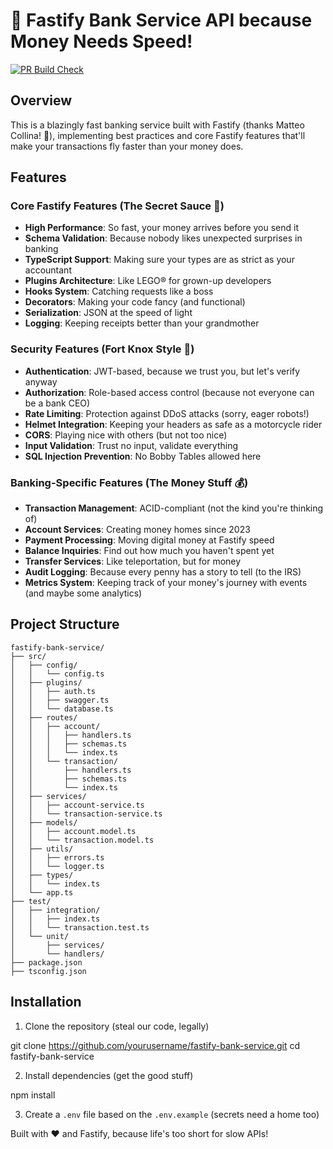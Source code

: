 # 🚀 Fastify Bank Service API because Money Needs Speed!
[![PR Build Check](https://github.com/AlbertoBarrago/bank_be/actions/workflows/pr-build.yml/badge.svg)](https://github.com/AlbertoBarrago/bank_be/actions/workflows/pr-build.yml)

## Overview
This is a blazingly fast banking service built with Fastify (thanks Matteo Collina! 🙌), implementing best practices and core Fastify features that'll make your transactions fly faster than your money does.

## Features

### Core Fastify Features (The Secret Sauce 🌟)
- **High Performance**: So fast, your money arrives before you send it
- **Schema Validation**: Because nobody likes unexpected surprises in banking
- **TypeScript Support**: Making sure your types are as strict as your accountant
- **Plugins Architecture**: Like LEGO® for grown-up developers
- **Hooks System**: Catching requests like a boss
- **Decorators**: Making your code fancy (and functional)
- **Serialization**: JSON at the speed of light
- **Logging**: Keeping receipts better than your grandmother

### Security Features (Fort Knox Style 🏰)
- **Authentication**: JWT-based, because we trust you, but let's verify anyway
- **Authorization**: Role-based access control (because not everyone can be a bank CEO)
- **Rate Limiting**: Protection against DDoS attacks (sorry, eager robots!)
- **Helmet Integration**: Keeping your headers as safe as a motorcycle rider
- **CORS**: Playing nice with others (but not too nice)
- **Input Validation**: Trust no input, validate everything
- **SQL Injection Prevention**: No Bobby Tables allowed here

### Banking-Specific Features (The Money Stuff 💰)
- **Transaction Management**: ACID-compliant (not the kind you're thinking of)
- **Account Services**: Creating money homes since 2023
- **Payment Processing**: Moving digital money at Fastify speed
- **Balance Inquiries**: Find out how much you haven't spent yet
- **Transfer Services**: Like teleportation, but for money
- **Audit Logging**: Because every penny has a story to tell (to the IRS)
- **Metrics System**: Keeping track of your money's journey with events (and maybe some analytics)

## Project Structure
```
fastify-bank-service/
├── src/
│   ├── config/
│   │   └── config.ts
│   ├── plugins/
│   │   ├── auth.ts
│   │   ├── swagger.ts
│   │   └── database.ts
│   ├── routes/
│   │   ├── account/
│   │   │   ├── handlers.ts
│   │   │   ├── schemas.ts
│   │   │   └── index.ts
│   │   └── transaction/
│   │       ├── handlers.ts
│   │       ├── schemas.ts
│   │       └── index.ts
│   ├── services/
│   │   ├── account-service.ts
│   │   └── transaction-service.ts
│   ├── models/
│   │   ├── account.model.ts
│   │   └── transaction.model.ts
│   ├── utils/
│   │   ├── errors.ts
│   │   └── logger.ts
│   ├── types/
│   │   └── index.ts
│   └── app.ts
├── test/
│   ├── integration/
│   │   ├── index.ts
│   │   └── transaction.test.ts
│   └── unit/
│       ├── services/
│       └── handlers/
├── package.json
├── tsconfig.json
```

## Installation

1. Clone the repository (steal our code, legally)


git clone https://github.com/yourusername/fastify-bank-service.git
cd fastify-bank-service


2. Install dependencies (get the good stuff)


npm install


3. Create a `.env` file based on the `.env.example` (secrets need a home too)

Built with ❤️ and Fastify, because life's too short for slow APIs!